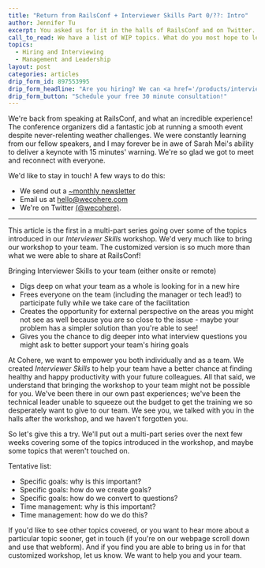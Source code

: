 ```yaml
---
title: "Return from RailsConf + Interviewer Skills Part 0/??: Intro"
author: Jennifer Tu
excerpt: You asked us for it in the halls of RailsConf and on Twitter. This article is the first in a multi-part series going over some of the topics introduced in our Interviewer Skills workshop.
call_to_read: We have a list of WIP topics. What do you most hope to learn? Let us know.
topics:
  - Hiring and Interviewing
  - Management and Leadership
layout: post
categories: articles
drip_form_id: 897553995
drip_form_headline: "Are you hiring? We can <a href='/products/interviewer-skills-for-engineers-and-hiring-managers'>teach your engineering team interviewer skills</a>!"
drip_form_button: "Schedule your free 30 minute consultation!"
---
```


We're back from speaking at RailsConf, and what an incredible experience! The conference organizers did a fantastic job at running a smooth event despite never-relenting weather challenges. We were constantly learning from our fellow speakers, and I may forever be in awe of Sarah Mei's ability to deliver a keynote with 15 minutes' warning. We're so glad we got to meet and reconnect with everyone.

We'd like to stay in touch! A few ways to do this:

- We send out a [~monthly newsletter](/newsletter)
- Email us at hello@wecohere.com
- We're on Twitter [(@wecohere)](https://twitter.com/wecohere).

---

This article is the first in a multi-part series going over some of the topics introduced in our _Interviewer Skills_ workshop. We'd very much like to bring our workshop to your team. The customized version is so much more than what we were able to share at RailsConf!

Bringing Interviewer Skills to your team (either onsite or remote)

- Digs deep on what your team as a whole is looking for in a new hire
- Frees everyone on the team (including the manager or tech lead!) to participate fully while we take care of the facilitation
- Creates the opportunity for external perspective on the areas you might not see as well because you are so close to the issue - maybe your problem has a simpler solution than you're able to see!
- Gives you the chance to dig deeper into what interview questions you might ask to better support your team's hiring goals

At Cohere, we want to empower you both individually and as a team. We created _Interviewer Skills_ to help your team have a better chance at finding healthy and happy productivity with your future colleagues. All that said, we understand that bringing the workshop to your team might not be possible for you. We've been there in our own past experiences; we've been the technical leader unable to squeeze out the budget to get the training we so desperately want to give to our team. We see you, we talked with you in the halls after the workshop, and we haven't forgotten you.

So let's give this a try. We'll put out a multi-part series over the next few weeks covering some of the topics introduced in the workshop, and maybe some topics that weren't touched on.

Tentative list:

- Specific goals: why is this important?
- Specific goals: how do we create goals?
- Specific goals: how do we convert to questions?
- Time management: why is this important?
- Time management: how do we do this?

If you'd like to see other topics covered, or you want to hear more about a particular topic sooner, get in touch (if you're on our webpage scroll down and use that webform). And if you find you are able to bring us in for that customized workshop, let us know. We want to help you and your team.
